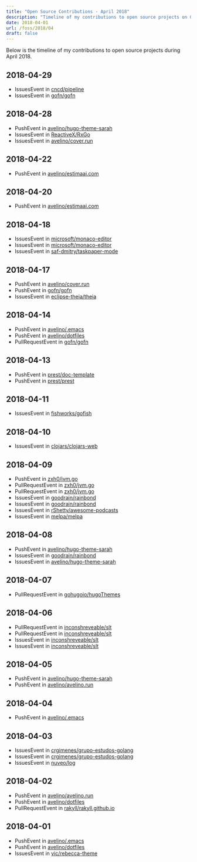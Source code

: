 ```yaml
---
title: "Open Source Contributions - April 2018"
description: "Timeline of my contributions to open source projects on GitHub during April 2018."
date: 2018-04-01
url: /foss/2018/04
draft: false
---
```


Below is the timeline of my contributions to open source projects during April 2018.

## 2018-04-29

- IssuesEvent in [cncd/pipeline](https://github.com/cncd/pipeline)
- IssuesEvent in [gofn/gofn](https://github.com/gofn/gofn)

## 2018-04-28

- PushEvent in [avelino/hugo-theme-sarah](https://github.com/avelino/hugo-theme-sarah)
- IssuesEvent in [ReactiveX/RxGo](https://github.com/ReactiveX/RxGo)
- IssuesEvent in [avelino/cover.run](https://github.com/avelino/cover.run)

## 2018-04-22

- PushEvent in [avelino/estimaai.com](https://github.com/avelino/estimaai.com)

## 2018-04-20

- PushEvent in [avelino/estimaai.com](https://github.com/avelino/estimaai.com)

## 2018-04-18

- IssuesEvent in [microsoft/monaco-editor](https://github.com/microsoft/monaco-editor)
- IssuesEvent in [microsoft/monaco-editor](https://github.com/microsoft/monaco-editor)
- IssuesEvent in [saf-dmitry/taskpaper-mode](https://github.com/saf-dmitry/taskpaper-mode)

## 2018-04-17

- PushEvent in [avelino/cover.run](https://github.com/avelino/cover.run)
- PushEvent in [gofn/gofn](https://github.com/gofn/gofn)
- IssuesEvent in [eclipse-theia/theia](https://github.com/eclipse-theia/theia)

## 2018-04-14

- PushEvent in [avelino/.emacs](https://github.com/avelino/.emacs)
- PushEvent in [avelino/dotfiles](https://github.com/avelino/dotfiles)
- PullRequestEvent in [gofn/gofn](https://github.com/gofn/gofn)

## 2018-04-13

- PushEvent in [prest/doc-template](https://github.com/prest/doc-template)
- PushEvent in [prest/prest](https://github.com/prest/prest)

## 2018-04-11

- IssuesEvent in [fishworks/gofish](https://github.com/fishworks/gofish)

## 2018-04-10

- IssuesEvent in [clojars/clojars-web](https://github.com/clojars/clojars-web)

## 2018-04-09

- PushEvent in [zxh0/jvm.go](https://github.com/zxh0/jvm.go)
- PullRequestEvent in [zxh0/jvm.go](https://github.com/zxh0/jvm.go)
- PullRequestEvent in [zxh0/jvm.go](https://github.com/zxh0/jvm.go)
- IssuesEvent in [goodrain/rainbond](https://github.com/goodrain/rainbond)
- IssuesEvent in [goodrain/rainbond](https://github.com/goodrain/rainbond)
- IssuesEvent in [rShetty/awesome-podcasts](https://github.com/rShetty/awesome-podcasts)
- IssuesEvent in [melpa/melpa](https://github.com/melpa/melpa)

## 2018-04-08

- PushEvent in [avelino/hugo-theme-sarah](https://github.com/avelino/hugo-theme-sarah)
- IssuesEvent in [goodrain/rainbond](https://github.com/goodrain/rainbond)
- IssuesEvent in [avelino/hugo-theme-sarah](https://github.com/avelino/hugo-theme-sarah)

## 2018-04-07

- PullRequestEvent in [gohugoio/hugoThemes](https://github.com/gohugoio/hugoThemes)

## 2018-04-06

- PullRequestEvent in [inconshreveable/slt](https://github.com/inconshreveable/slt)
- PullRequestEvent in [inconshreveable/slt](https://github.com/inconshreveable/slt)
- IssuesEvent in [inconshreveable/slt](https://github.com/inconshreveable/slt)
- IssuesEvent in [inconshreveable/slt](https://github.com/inconshreveable/slt)

## 2018-04-05

- PushEvent in [avelino/hugo-theme-sarah](https://github.com/avelino/hugo-theme-sarah)
- PushEvent in [avelino/avelino.run](https://github.com/avelino/avelino.run)

## 2018-04-04

- PushEvent in [avelino/.emacs](https://github.com/avelino/.emacs)

## 2018-04-03

- IssuesEvent in [crgimenes/grupo-estudos-golang](https://github.com/crgimenes/grupo-estudos-golang)
- IssuesEvent in [crgimenes/grupo-estudos-golang](https://github.com/crgimenes/grupo-estudos-golang)
- IssuesEvent in [nuveo/log](https://github.com/nuveo/log)

## 2018-04-02

- PushEvent in [avelino/avelino.run](https://github.com/avelino/avelino.run)
- PushEvent in [avelino/dotfiles](https://github.com/avelino/dotfiles)
- PullRequestEvent in [rakyll/rakyll.github.io](https://github.com/rakyll/rakyll.github.io)

## 2018-04-01

- PushEvent in [avelino/.emacs](https://github.com/avelino/.emacs)
- PushEvent in [avelino/dotfiles](https://github.com/avelino/dotfiles)
- IssuesEvent in [vic/rebecca-theme](https://github.com/vic/rebecca-theme)

